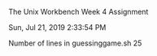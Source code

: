 The Unix Workbench Week 4 Assignment
 
Sun, Jul 21, 2019  2:33:54 PM
 
Number of lines in guessinggame.sh
25
